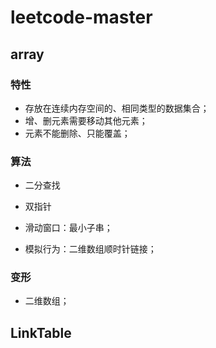 # leetcode-master

## array



### 特性



* 存放在连续内存空间的、相同类型的数据集合；
* 增、删元素需要移动其他元素；
* 元素不能删除、只能覆盖；



### 算法



* 二分查找

* 双指针

* 滑动窗口：最小子串；
* 模拟行为：二维数组顺时针链接；



### 变形



* 二维数组；

  

  

## LinkTable

